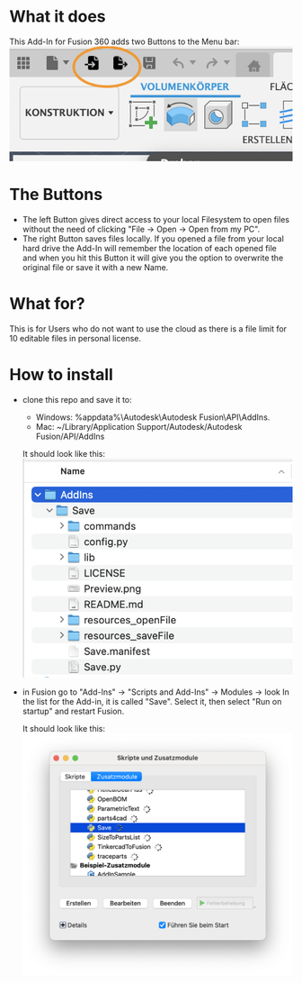 # What it does
This Add-In for Fusion 360 adds two Buttons to the Menu bar:
![Preview](https://github.com/aeneasw/Fusion-local-files/blob/main/Preview.png?raw=true)

# The Buttons
- The left Button gives direct access to your local Filesystem to open files without the need of clicking "File -> Open -> Open from my PC".
- The right Button saves files locally. If you opened a file from your local hard drive the Add-In will remember the location of each opened file and when you hit this Button it will give you the option to overwrite the original file or save it with a new Name.

# What for?
This is for Users who do not want to use the cloud as there is a file limit for 10 editable files in personal license.

# How to install
- clone this repo and save it to:
  - Windows: %appdata%\Autodesk\Autodesk Fusion\API\AddIns.
  - Mac: ~/Library/Application Support/Autodesk/Autodesk Fusion/API/AddIns

  It should look like this:
  ![Preview](https://github.com/aeneasw/Fusion-local-files/blob/main/fileExample.png?raw=true)

- in Fusion go to "Add-Ins" -> "Scripts and Add-Ins" -> Modules -> look In the list for the Add-in, it is called "Save". Select it, then select "Run on startup" and restart Fusion.

  It should look like this:
  ![Preview](https://github.com/aeneasw/Fusion-local-files/blob/main/fusionExample.png?raw=true)

